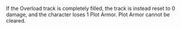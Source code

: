 If the Overload track is completely filled, the track is instead reset to 0 damage, and the character loses 1 Plot Armor. Plot Armor cannot be cleared.